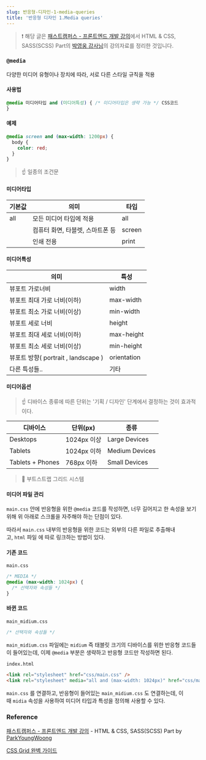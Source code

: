 ```yaml
---
slug: 반응형-디자인-1-media-queries
title: '반응형 디자인 1.Media queries'
---
```


> ❗️ 해당 글은 [패스트캠퍼스 - 프론트엔드 개발 강의](https://www.fastcampus.co.kr/dev_online_react/)에서 HTML & CSS, SASS(SCSS) Part의 [박영웅 강사님](https://github.com/ParkYoungWoong)의 강의자료를 정리한 것입니다.

### **`@media`**

다양한 미디어 유형이나 장치에 따라, 서로 다른 스타일 규칙을 적용

#### **사용법**

```css
@media 미디어타입 and (미디어특성) { /* 미디어타입은 생략 가능 */ CSS코드
}
```

#### **예제**

```css
@media screen and (max-width: 1200px) {
  body {
    color: red;
  }
}
```

> ☝️ 일종의 조건문

#### **미디어타입**

| 기본값 | 의미                             | 타입   |
| ------ | -------------------------------- | ------ |
| all    | 모든 미디어 타입에 적용          | all    |
|        | 컴퓨터 화면, 타블렛, 스마트폰 등 | screen |
|        | 인쇄 전용                        | print  |

#### **미디어특성**

| 의미                                | 특성        |
| ----------------------------------- | ----------- |
| 뷰포트 가로너비                     | width       |
| 뷰포트 최대 가로 너비(이하)         | max-width   |
| 뷰포트 최소 가로 너비(이상)         | min-width   |
| 뷰포트 세로 너비                    | height      |
| 뷰포트 최대 세로 너비(이하)         | max-height  |
| 뷰포트 최소 세로 너비(이상)         | min-height  |
| 뷰포트 방향( portrait , landscape ) | orientation |
| 다른 특성들..                       | 기타        |

#### **미디어옵션**

> ☝️ 디바이스 종류에 따른 단위는 '기획 / 디자인' 단계에서 결정하는 것이 효과적이다.

| 디바이스         | 단위(px)    | 종류           |
| ---------------- | ----------- | -------------- |
| Desktops         | 1024px 이상 | Large Devices  |
| Tablets          | 1024px 이하 | Medium Devices |
| Tablets + Phones | 768px 이하  | Small Devices  |

> 🔗 부트스트랩 그리드 시스템

#### **미디어 파일 관리**

`main.css` 안에 반응형을 위한 `@media` 코드를 작성하면, 너무 길어지고 한 속성을 보기 위해 위 아래로 스크롤을 자주해야 하는 단점이 있다.

따라서 `main.css` 내부의 반응형을 위한 코드는 외부의 다른 파일로 추출해내고, `html` 파일 에 따로 링크하는 방법이 있다.

#### **기존 코드**

`main.css`

```css
/* MEDIA */
@media (max-width: 1024px) {
  /* 선택자와 속성들 */
}
```

#### **바뀐 코드**

`main_midium.css`

```css
/* 선택자와 속성들 */
```

`main_midium.css` 파일에는 `midium` 즉 태블릿 크기의 디바이스를 위한 반응형 코드들이 들어있는데, 이제 `@media` 부분은 생략하고 반응형 코드만 작성하면 된다.

`index.html`

```html
<link rel="stylesheet" href="css/main.css" />
<link rel="stylesheet" media="all and (max-width: 1024px)" href="css/main_medium.css" />
```

`main.css` 를 연결하고, 반응형이 들어있는 `main_midium.css` 도 연결하는데, 이 때 `midia` 속성을 사용하여 미디어 타입과 특성을 정의해 사용할 수 있다.

### Reference

[패스트캠퍼스 - 프론트엔드 개발 강의](https://www.fastcampus.co.kr/dev_online_react/) - HTML & CSS, SASS(SCSS) Part by [ParkYoungWoong](https://github.com/ParkYoungWoong)

[CSS Grid 완벽 가이드](https://heropy.blog/2019/08/17/css-grid/)
